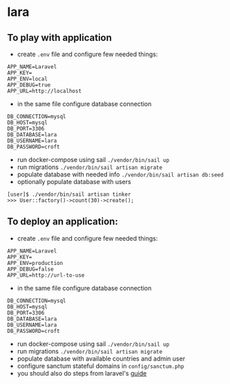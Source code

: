 lara
====
To play with application
------
- create ```.env``` file and configure few needed things:
```
APP_NAME=Laravel
APP_KEY=
APP_ENV=local
APP_DEBUG=true
APP_URL=http://localhost
```
- in the same file configure database connection
```
DB_CONNECTION=mysql
DB_HOST=mysql
DB_PORT=3306
DB_DATABASE=lara
DB_USERNAME=lara
DB_PASSWORD=croft
```
- run docker-compose using sail ```./vendor/bin/sail up```
- run migrations ```./vendor/bin/sail artisan migrate```
- populate database with needed info ```./vendor/bin/sail artisan db:seed```
- optionally populate database with users
```
[user]$ ./vendor/bin/sail artisan tinker
>>> User::factory()->count(30)->create();
```

To deploy an application:
------
- create ```.env``` file and configure few needed things:
```
APP_NAME=Laravel
APP_KEY=
APP_ENV=production
APP_DEBUG=false
APP_URL=http://url-to-use
```
- in the same file configure database connection
```
DB_CONNECTION=mysql
DB_HOST=mysql
DB_PORT=3306
DB_DATABASE=lara
DB_USERNAME=lara
DB_PASSWORD=croft
```
- run docker-compose using sail ```./vendor/bin/sail up```
- run migrations ```./vendor/bin/sail artisan migrate```
- populate database with available countries and admin user
- configure sanctum stateful domains in ```config/sanctum.php```
- you should also do steps from laravel's [guide](https://laravel.com/docs/8.x/deployment#introduction)
